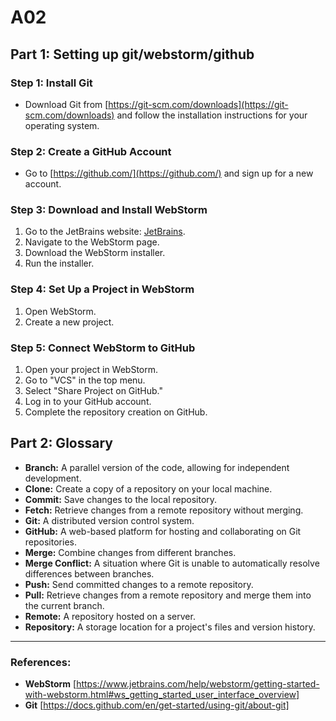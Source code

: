 # A02

## Part 1: Setting up git/webstorm/github

### Step 1: Install Git

- Download Git from [https://git-scm.com/downloads](https://git-scm.com/downloads) and follow the installation instructions for your operating system.

### Step 2: Create a GitHub Account

- Go to [https://github.com/](https://github.com/) and sign up for a new account.

### Step 3: Download and Install WebStorm

1. Go to the JetBrains website: [JetBrains](https://www.jetbrains.com/).
2. Navigate to the WebStorm page.
3. Download the WebStorm installer.
4. Run the installer.

### Step 4: Set Up a Project in WebStorm

1. Open WebStorm.
2. Create a new project.

### Step 5: Connect WebStorm to GitHub

1. Open your project in WebStorm.
2. Go to "VCS" in the top menu.
3. Select "Share Project on GitHub."
4. Log in to your GitHub account.
5. Complete the repository creation on GitHub.

## Part 2: Glossary

- **Branch:** A parallel version of the code, allowing for independent development.
- **Clone:** Create a copy of a repository on your local machine.
- **Commit:** Save changes to the local repository.
- **Fetch:** Retrieve changes from a remote repository without merging.
- **Git:** A distributed version control system.
- **GitHub:** A web-based platform for hosting and collaborating on Git repositories.
- **Merge:** Combine changes from different branches.
- **Merge Conflict:** A situation where Git is unable to automatically resolve differences between branches.
- **Push:** Send committed changes to a remote repository.
- **Pull:** Retrieve changes from a remote repository and merge them into the current branch.
- **Remote:** A repository hosted on a server.
- **Repository:** A storage location for a project's files and version history.

---

### References:

- **WebStorm** [https://www.jetbrains.com/help/webstorm/getting-started-with-webstorm.html#ws_getting_started_user_interface_overview]
- **Git** [https://docs.github.com/en/get-started/using-git/about-git]
